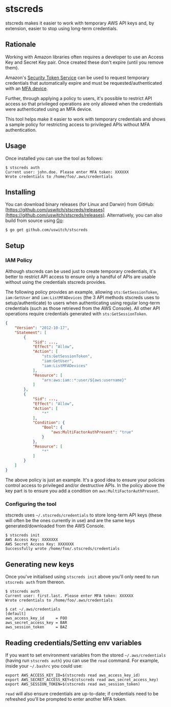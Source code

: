 # stscreds

stscreds makes it easier to work with temporary AWS API keys and, by extension, easier to stop using long-term credentials.

## Rationale

Working with Amazon libraries often requires a developer to use an Access Key and Secret Key pair. Once created these don't expire (until you remove them).

Amazon's [Security Token Service](http://docs.aws.amazon.com/STS/latest/APIReference/Welcome.html) can be used to request temporary credentials that automatically expire and must be requested/authenticated with an [MFA device](https://aws.amazon.com/iam/details/mfa/).

Further, through applying a policy to users, it's possible to restrict API access so that privileged operations are only allowed when the credentials were authenticated using an MFA device.

This tool helps make it easier to work with temporary credentials and shows a sample policy for restricting access to privileged APIs without MFA authentication.

## Usage
Once installed you can use the tool as follows:

```
$ stscreds auth
Current user: john.doe. Please enter MFA token: XXXXXX
Wrote credentials to /home/foo/.aws/credentials
```

## Installing

You can download binary releases (for Linux and Darwin) from GitHub: [https://github.com/uswitch/stscreds/releases](https://github.com/uswitch/stscreds/releases). Alternatively, you can also build from source using [Go](https://golang.org):

```
$ go get github.com/uswitch/stscreds
```

## Setup
### IAM Policy
Although stscreds can be used just to create temporary credentials, it's better to restrict API access to ensure only a handful of APIs are usable without using the credentials stscreds provides.

The following policy provides an example, allowing `sts:GetSessionToken`, `iam:GetUser` and `iam:ListMFADevices` (the 3 API methods stscreds uses to setup/authenticate) to users when authenticating using regular long-term credentials (such as those retrieved from the AWS Console). All other API operations require credentials generated with `sts:GetSessionToken`.

```json
{
    "Version": "2012-10-17",
    "Statement": [
        {
            "Sid": ...,
            "Effect": "Allow",
            "Action": [
                "sts:GetSessionToken",
                "iam:GetUser",
                "iam:ListMFADevices"
            ],
            "Resource": [
                "arn:aws:iam::*:user/${aws:username}"
            ]
        },
        {
            "Sid": ...,
            "Effect": "Allow",
            "Action": [
                "*"
            ],
            "Condition": {
                "Bool": {
                    "aws:MultiFactorAuthPresent": "true"
                }
            },
            "Resource": [
                "*"
            ]
        }
    ]
}
```

The above policy is just an example. It's a good idea to ensure your policies control access to privileged and/or destructive APIs. In the policy above the key part is to ensure you add a condition on `aws:MultiFactorAuthPresent`.

### Configuring the tool

stscreds uses `~/.stscreds/credentials` to store long-term API keys (these will often be the ones currently in use) and are the same keys generated/downloaded from the AWS Console.

```
$ stscreds init
AWS Access Key: XXXXXXX
AWS Secret Access Key: XXXXXXX
Successfully wrote /home/foo/.stscreds/credentials
```

## Generating new keys

Once you've initialised using `stscreds init` above you'll only need to run `stscreds auth` from thereon. 

```
$ stscreds auth
Current user: first.last. Please enter MFA token: XXXXXX
Wrote credentials to /home/foo/.aws/credentials

$ cat ~/.aws/credentials
[default]
aws_access_key_id     = FOO
aws_secret_access_key = BAR
aws_session_token     = BAZ
```

## Reading credentials/Setting env variables

If you want to set environment variables from the stored `~/.aws/credentials` (having run `stscreds auth`) you can use the `read` command. For example, inside your `~/.bashrc` you could use:

```
export AWS_ACCESS_KEY_ID=$(stscreds read aws_access_key_id)
export AWS_SECRET_ACCESS_KEY=$(stscreds read aws_secret_access_key)
export AWS_SESSION_TOKEN=$(stscreds read aws_session_token)
```

`read` will also ensure credentials are up-to-date; if credentials need to be refreshed you'll be prompted to enter another MFA token.
